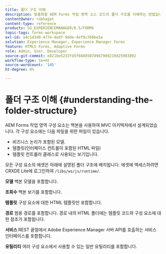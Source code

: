 ```yaml
---
title: 폴더 구조 이해
description: 맞춤화할 AEM Forms 작업 영역 소스 코드의 폴더 구조를 이해하는 방법입니다.
contentOwner: robhagat
content-type: reference
products: SG_EXPERIENCEMANAGER/6.5/FORMS
topic-tags: forms-workspace
exl-id: a4c1d3d8-477e-4edf-9dde-4ef9c766be5a
solution: Experience Manager, Experience Manager Forms
feature: HTML5 Forms, Adaptive Forms
role: Admin, User, Developer
source-git-commit: e821be5233fd5f6688507096790d219d25903892
workflow-type: tm+mt
source-wordcount: '145'
ht-degree: 0%

---
```


# 폴더 구조 이해 {#understanding-the-folder-structure}

AEM Forms 작업 영역 구성 요소는 백본을 사용하여 MVC 아키텍처에서 설계되었습니다. 각 구성 요소에는 다음 파일을 위한 파일이 있습니다.

* 비즈니스 논리가 포함된 모델.
* 템플릿(인터페이스 컨트롤이 포함된 HTML 파일)
* 템플릿 컨트롤러 클래스로 사용되는 보기입니다.

모든 구성 요소의 에셋은 아래에 설명된 폴더 구조에 배치됩니다. 에셋에 액세스하려면 CRXDE Lite에 로그인하여 `/libs/ws/js/runtime/`.

**모델** 백본 모델을 포함합니다.

**조회수** 백본 보기를 포함합니다.

**템플릿** 구성 요소에 대한 HTML 템플릿만 포함합니다.

**경로** 범용 경로를 포함합니다. 경로 내의 HTML 폴더에는 템플릿 코드와 구성 요소에 대한 참조가 포함됩니다.

**서비스** REST 끝점에서 Adobe Experience Manager 서버 API를 호출하는 서비스 인터페이스를 포함합니다.

**유틸리티** 여러 구성 요소에서 사용할 수 있는 일반 유틸리티를 포함합니다.

